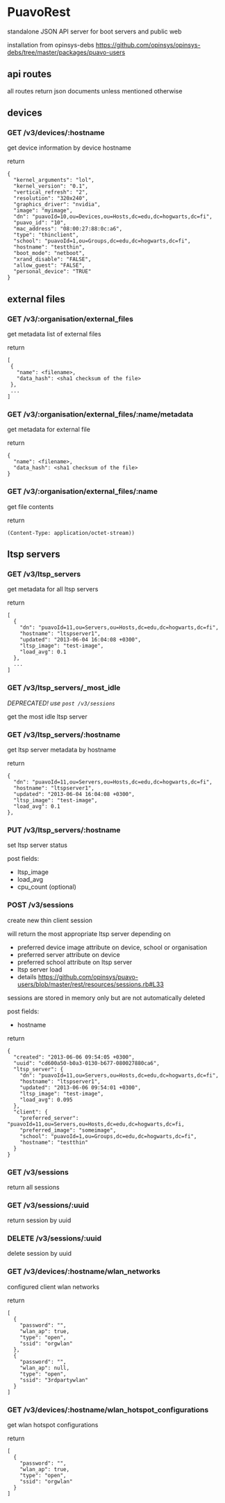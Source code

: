 # PuavoRest

standalone JSON API server for boot servers and public web

installation from opinsys-debs https://github.com/opinsys/opinsys-debs/tree/master/packages/puavo-users

## api routes

all routes return json documents unless mentioned otherwise

## devices

### GET /v3/devices/:hostname

get device information by device hostname

return

    {
      "kernel_arguments": "lol",
      "kernel_version": "0.1",
      "vertical_refresh": "2",
      "resolution": "320x240",
      "graphics_driver": "nvidia",
      "image": "myimage",
      "dn": "puavoId=10,ou=Devices,ou=Hosts,dc=edu,dc=hogwarts,dc=fi",
      "puavo_id": "10",
      "mac_address": "08:00:27:88:0c:a6",
      "type": "thinclient",
      "school": "puavoId=1,ou=Groups,dc=edu,dc=hogwarts,dc=fi",
      "hostname": "testthin",
      "boot_mode": "netboot",
      "xrand_disable": "FALSE",
      "allow_guest": "FALSE",
      "personal_device": "TRUE"
    }

## external files

### GET /v3/:organisation/external_files

get metadata list of external files


return

    [
     {
       "name": <filename>,
       "data_hash": <sha1 checksum of the file>
     },
     ...
    ]

### GET /v3/:organisation/external_files/:name/metadata


get metadata for external file

return

    {
      "name": <filename>,
      "data_hash": <sha1 checksum of the file>
    }

### GET /v3/:organisation/external_files/:name

get file contents

return

    (Content-Type: application/octet-stream))

## ltsp servers

### GET /v3/ltsp_servers

get metadata for all ltsp servers

return

    [
      {
        "dn": "puavoId=11,ou=Servers,ou=Hosts,dc=edu,dc=hogwarts,dc=fi",
        "hostname": "ltspserver1",
        "updated": "2013-06-04 16:04:08 +0300",
        "ltsp_image": "test-image",
        "load_avg": 0.1
      },
      ...
    ]


### GET /v3/ltsp_servers/_most_idle

*DEPRECATED! use `post /v3/sessions`*

get the most idle ltsp server


### GET /v3/ltsp_servers/:hostname

get ltsp server metadata by hostname

return

    {
      "dn": "puavoId=11,ou=Servers,ou=Hosts,dc=edu,dc=hogwarts,dc=fi",
      "hostname": "ltspserver1",
      "updated": "2013-06-04 16:04:08 +0300",
      "ltsp_image": "test-image",
      "load_avg": 0.1
    },

### PUT /v3/ltsp_servers/:hostname

set ltsp server status

post fields:
  - ltsp_image
  - load_avg
  - cpu_count (optional)

### POST /v3/sessions

create new thin client session

will return the most appropriate ltsp server depending on
  - preferred device image attribute on device, school or organisation
  - preferred server attribute on device
  - preferred school attribute on ltsp server
  - ltsp server load
  - details https://github.com/opinsys/puavo-users/blob/master/rest/resources/sessions.rb#L33

sessions are stored in memory only but are not automatically deleted

post fields:
  - hostname

return

    {
      "created": "2013-06-06 09:54:05 +0300",
      "uuid": "cd600a50-b0a3-0130-b677-080027880ca6",
      "ltsp_server": {
        "dn": "puavoId=11,ou=Servers,ou=Hosts,dc=edu,dc=hogwarts,dc=fi",
        "hostname": "ltspserver1",
        "updated": "2013-06-06 09:54:01 +0300",
        "ltsp_image": "test-image",
        "load_avg": 0.095
      },
      "client": {
        "preferred_server": "puavoId=11,ou=Servers,ou=Hosts,dc=edu,dc=hogwarts,dc=fi,
        "preferred_image": "someimage",
        "school": "puavoId=1,ou=Groups,dc=edu,dc=hogwarts,dc=fi",
        "hostname": "testthin"
      }
    }

### GET /v3/sessions

return all sessions

### GET /v3/sessions/:uuid

return session by uuid

### DELETE /v3/sessions/:uuid

delete session by uuid

### GET /v3/devices/:hostname/wlan_networks

configured client wlan networks

return

    [
      {
        "password": "",
        "wlan_ap": true,
        "type": "open",
        "ssid": "orgwlan"
      },
      {
        "password": "",
        "wlan_ap": null,
        "type": "open",
        "ssid": "3rdpartywlan"
      }
    ]

### GET /v3/devices/:hostname/wlan_hotspot_configurations

get wlan hotspot configurations

return

    [
      {
        "password": "",
        "wlan_ap": true,
        "type": "open",
        "ssid": "orgwlan"
      }
    ]


